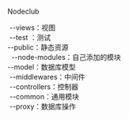 Nodeclub

  --views：视图 <br>
  --test ：测试<br>
  --public：静态资源<br>  
  --node-modules：自己添加的模块<br>
  --model：数据库模型<br>
  --middlewares：中间件<br>
  --controllers：控制器<br>
  --common：通用模块<br>
  --proxy：数据库操作<br>
  
  
